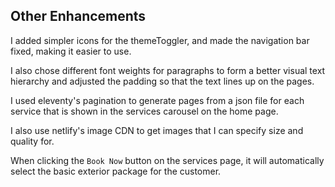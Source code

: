 ## Other Enhancements
I added simpler icons for the themeToggler, and made the navigation bar fixed, making it easier to use.

I also chose different font weights for paragraphs to form a better visual text hierarchy and adjusted the padding so that the text lines up on the pages.

I used eleventy's pagination to generate pages from a json file for each service that is shown in the services carousel on the home page.

I also use netlify's image CDN to get images that I can specify size and quality for.

When clicking the `Book Now` button on the services page, it will automatically select the basic exterior package for the customer.